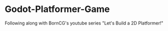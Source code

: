 # Godot-Platformer-Game
Following along with BornCG's youtube series "Let's Build a 2D Platformer!"
